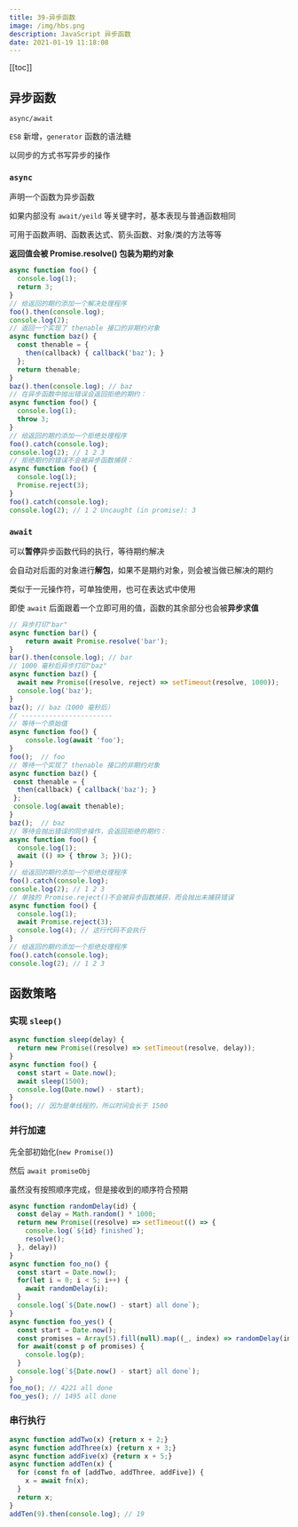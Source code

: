 ```yaml
---
title: 39-异步函数
image: /img/hbs.png
description: JavaScript 异步函数
date: 2021-01-19 11:18:08
---
```


[[toc]]

## 异步函数

`async/await`

`ES8` 新增，`generator` 函数的语法糖

以同步的方式书写异步的操作

### `async`

声明一个函数为异步函数

如果内部没有 `await/yeild` 等关键字时，基本表现与普通函数相同

可用于函数声明、函数表达式、箭头函数、对象/类的方法等等

**返回值会被 Promise.resolve() 包装为期约对象**

```js
async function foo() {
  console.log(1);
  return 3;
}
// 给返回的期约添加一个解决处理程序
foo().then(console.log);
console.log(2); 
// 返回一个实现了 thenable 接口的非期约对象
async function baz() {
  const thenable = {
    then(callback) { callback('baz'); }
  };
  return thenable;
}
baz().then(console.log); // baz
// 在异步函数中抛出错误会返回拒绝的期约：
async function foo() {
  console.log(1);
  throw 3;
}
// 给返回的期约添加一个拒绝处理程序
foo().catch(console.log);
console.log(2); // 1 2 3
// 拒绝期约的错误不会被异步函数捕获：
async function foo() {
  console.log(1);
  Promise.reject(3);
}
foo().catch(console.log);
console.log(2); // 1 2 Uncaught (in promise): 3 
```

### `await`

可以**暂停**异步函数代码的执行，等待期约解决

会自动对后面的对象进行**解包**，如果不是期约对象，则会被当做已解决的期约

类似于一元操作符，可单独使用，也可在表达式中使用

即使 `await` 后面跟着一个立即可用的值，函数的其余部分也会被**异步求值**

```js
// 异步打印"bar"
async function bar() {
 	return await Promise.resolve('bar');
}
bar().then(console.log); // bar
// 1000 毫秒后异步打印"baz"
async function baz() {
  await new Promise((resolve, reject) => setTimeout(resolve, 1000));
  console.log('baz');
}
baz(); // baz（1000 毫秒后）
// -----------------------
// 等待一个原始值
async function foo() {
 	console.log(await 'foo');
}
foo();  // foo
// 等待一个实现了 thenable 接口的非期约对象
async function baz() {
 const thenable = {
  then(callback) { callback('baz'); }
 };
 console.log(await thenable);
}
baz();  // baz 
// 等待会抛出错误的同步操作，会返回拒绝的期约：
async function foo() {
  console.log(1);
  await (() => { throw 3; })();
}
// 给返回的期约添加一个拒绝处理程序
foo().catch(console.log);
console.log(2); // 1 2 3
// 单独的 Promise.reject()不会被异步函数捕获，而会抛出未捕获错误
async function foo() {
  console.log(1);
  await Promise.reject(3);
  console.log(4); // 这行代码不会执行
}
// 给返回的期约添加一个拒绝处理程序
foo().catch(console.log);
console.log(2); // 1 2 3
```

## 函数策略

### 实现 `sleep()`

```js
async function sleep(delay) {
  return new Promise((resolve) => setTimeout(resolve, delay));
}
async function foo() {
  const start = Date.now();
  await sleep(1500);
  console.log(Date.now() - start);
}
foo(); // 因为是单线程的，所以时间会长于 1500
```

### 并行加速

先全部初始化(`new Promise()`)

然后 `await promiseObj`

虽然没有按照顺序完成，但是接收到的顺序符合预期

```js
async function randomDelay(id) {
  const delay = Math.random() * 1000;
  return new Promise((resolve) => setTimeout(() => {
    console.log(`${id} finished`);
    resolve();
  }, delay))
}
async function foo_no() {
  const start = Date.now();
  for(let i = 0; i < 5; i++) {
    await randomDelay(i);
  }
  console.log(`${Date.now() - start} all done`);
}
async function foo_yes() {
  const start = Date.now();
  const promises = Array(5).fill(null).map((_, index) => randomDelay(index));
  for await(const p of promises) {
    console.log(p);
  }
  console.log(`${Date.now() - start} all done`);
}
foo_no(); // 4221 all done
foo_yes(); // 1495 all done
```

### 串行执行

```js
async function addTwo(x) {return x + 2;}
async function addThree(x) {return x + 3;}
async function addFive(x) {return x + 5;}
async function addTen(x) {
  for (const fn of [addTwo, addThree, addFive]) {
    x = await fn(x);
  }
  return x;
}
addTen(9).then(console.log); // 19 
```
